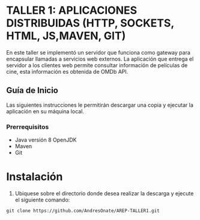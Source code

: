 # TALLER 1: APLICACIONES DISTRIBUIDAS (HTTP, SOCKETS, HTML, JS,MAVEN, GIT)

En este taller se implementó un servidor que funciona como gateway para encapsular llamadas a servicios web externos. La aplicación que entrega el servidor a los clientes web permite consultar información de películas de cine, esta información es obtenida de OMDb API.

## Guía de Inicio

Las siguientes instrucciones le permitirán descargar una copia y ejecutar la aplicación en su máquina local.

### Prerrequisitos

- Java versión 8 OpenJDK
- Maven
- Git

# Instalación 

1. Ubiquese sobre el directorio donde desea realizar la descarga y ejecute el siguiente comando:
   
  ``` git clone https://github.com/AndresOnate/AREP-TALLER1.git ```
